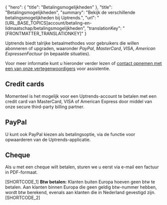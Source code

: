 {
  "hero": {
    "title": "Betalingsmogelijkheden"
  },
  "title": "Betalingsmogelijkheden",
  "summary": "Bekijk de verschillende betalingsmogelijkheden bij Uptrends.",
  "url": "[URL_BASE_TOPICS]account/betaling-en-lidmaatschap/betalingsmogelijkheden",
  "translationKey": "[FRONTMATTER_TRANSLATIONKEY]"
}

Uptrends biedt talrijke betaalmethodes voor gebruikers die willen abonneren of upgraden, waaronder *PayPal*, *MasterCard*, *VISA*, *American ExpressenFactuur* (in bepaalde situaties).

Voor meer informatie kunt u hieronder verder lezen of [contact opnemen met een van onze vertegenwoordigers]([LINK_URL_1]) voor assistentie.

## Credit cards

Momenteel is het mogelijk voor een Uptrends-account te betalen met een credit card van MasterCard, VISA of American Express door middel van onze secure third-party billing partner.

## PayPal

U kunt ook PayPal kiezen als betalingsoptie, via de functie voor opwaarderen van de Uptrends-applicatie.

## Cheque

Als u met een cheque wilt betalen, sturen we u eerst via e-mail een factuur in PDF-formaat.

[SHORTCODE_1]
**Btw betalen:** Klanten buiten Europa hoeven geen btw te betalen. Aan klanten binnen Europa die geen geldig btw-nummer hebben, wordt btw berekend, evenals aan klanten die in Nederland gevestigd zijn.
[SHORTCODE_2]
